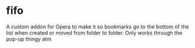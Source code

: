# fifo
A custom addon for Opera to make it so bookmarks go to the bottom of the list when created or moved from folder to folder.
Only works through the pop-up thingy atm
